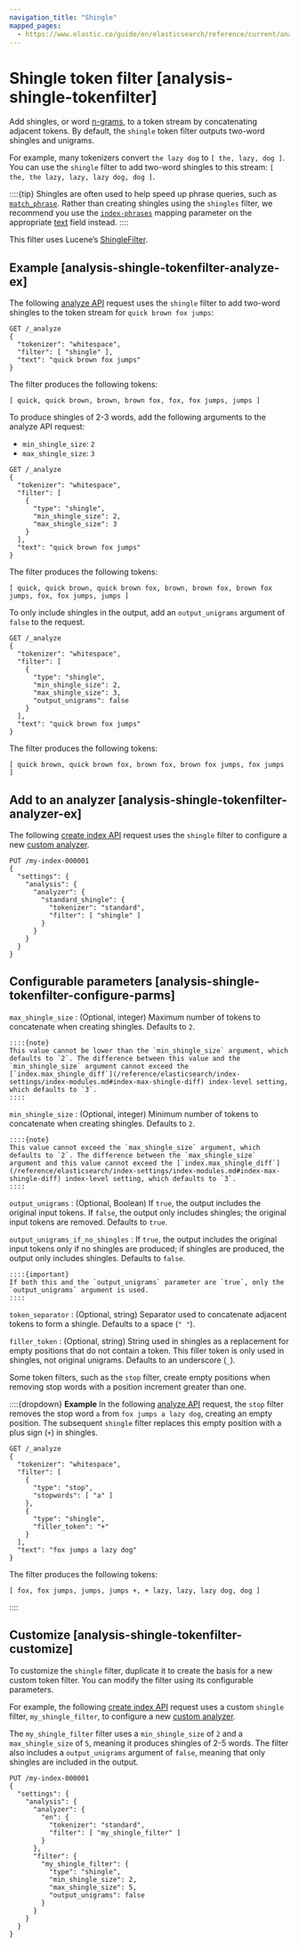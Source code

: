 ```yaml
---
navigation_title: "Shingle"
mapped_pages:
  - https://www.elastic.co/guide/en/elasticsearch/reference/current/analysis-shingle-tokenfilter.html
---
```


# Shingle token filter [analysis-shingle-tokenfilter]


Add shingles, or word [n-grams](https://en.wikipedia.org/wiki/N-gram), to a token stream by concatenating adjacent tokens. By default, the `shingle` token filter outputs two-word shingles and unigrams.

For example, many tokenizers convert `the lazy dog` to `[ the, lazy, dog ]`. You can use the `shingle` filter to add two-word shingles to this stream: `[ the, the lazy, lazy, lazy dog, dog ]`.

::::{tip}
Shingles are often used to help speed up phrase queries, such as [`match_phrase`](/reference/query-languages/query-dsl/query-dsl-match-query-phrase.md). Rather than creating shingles using the `shingles` filter, we recommend you use the [`index-phrases`](/reference/elasticsearch/mapping-reference/index-phrases.md) mapping parameter on the appropriate [text](/reference/elasticsearch/mapping-reference/text.md) field instead.
::::


This filter uses Lucene’s [ShingleFilter](https://lucene.apache.org/core/10_0_0/analysis/common/org/apache/lucene/analysis/shingle/ShingleFilter.html).

## Example [analysis-shingle-tokenfilter-analyze-ex]

The following [analyze API](https://www.elastic.co/docs/api/doc/elasticsearch/operation/operation-indices-analyze) request uses the `shingle` filter to add two-word shingles to the token stream for `quick brown fox jumps`:

```console
GET /_analyze
{
  "tokenizer": "whitespace",
  "filter": [ "shingle" ],
  "text": "quick brown fox jumps"
}
```

The filter produces the following tokens:

```text
[ quick, quick brown, brown, brown fox, fox, fox jumps, jumps ]
```

To produce shingles of 2-3 words, add the following arguments to the analyze API request:

* `min_shingle_size`: `2`
* `max_shingle_size`: `3`

```console
GET /_analyze
{
  "tokenizer": "whitespace",
  "filter": [
    {
      "type": "shingle",
      "min_shingle_size": 2,
      "max_shingle_size": 3
    }
  ],
  "text": "quick brown fox jumps"
}
```

The filter produces the following tokens:

```text
[ quick, quick brown, quick brown fox, brown, brown fox, brown fox jumps, fox, fox jumps, jumps ]
```

To only include shingles in the output, add an `output_unigrams` argument of `false` to the request.

```console
GET /_analyze
{
  "tokenizer": "whitespace",
  "filter": [
    {
      "type": "shingle",
      "min_shingle_size": 2,
      "max_shingle_size": 3,
      "output_unigrams": false
    }
  ],
  "text": "quick brown fox jumps"
}
```

The filter produces the following tokens:

```text
[ quick brown, quick brown fox, brown fox, brown fox jumps, fox jumps ]
```


## Add to an analyzer [analysis-shingle-tokenfilter-analyzer-ex]

The following [create index API](https://www.elastic.co/docs/api/doc/elasticsearch/operation/operation-indices-create) request uses the `shingle` filter to configure a new [custom analyzer](docs-content://manage-data/data-store/text-analysis/create-custom-analyzer.md).

```console
PUT /my-index-000001
{
  "settings": {
    "analysis": {
      "analyzer": {
        "standard_shingle": {
          "tokenizer": "standard",
          "filter": [ "shingle" ]
        }
      }
    }
  }
}
```


## Configurable parameters [analysis-shingle-tokenfilter-configure-parms]

`max_shingle_size`
:   (Optional, integer) Maximum number of tokens to concatenate when creating shingles. Defaults to `2`.

    ::::{note}
    This value cannot be lower than the `min_shingle_size` argument, which defaults to `2`. The difference between this value and the `min_shingle_size` argument cannot exceed the [`index.max_shingle_diff`](/reference/elasticsearch/index-settings/index-modules.md#index-max-shingle-diff) index-level setting, which defaults to `3`.
    ::::


`min_shingle_size`
:   (Optional, integer) Minimum number of tokens to concatenate when creating shingles. Defaults to `2`.

    ::::{note}
    This value cannot exceed the `max_shingle_size` argument, which defaults to `2`. The difference between the `max_shingle_size` argument and this value cannot exceed the [`index.max_shingle_diff`](/reference/elasticsearch/index-settings/index-modules.md#index-max-shingle-diff) index-level setting, which defaults to `3`.
    ::::


`output_unigrams`
:   (Optional, Boolean) If `true`, the output includes the original input tokens. If `false`, the output only includes shingles; the original input tokens are removed. Defaults to `true`.

`output_unigrams_if_no_shingles`
:   If `true`, the output includes the original input tokens only if no shingles are produced; if shingles are produced, the output only includes shingles. Defaults to `false`.

    ::::{important}
    If both this and the `output_unigrams` parameter are `true`, only the `output_unigrams` argument is used.
    ::::


`token_separator`
:   (Optional, string) Separator used to concatenate adjacent tokens to form a shingle. Defaults to a space (`" "`).

`filler_token`
:   (Optional, string) String used in shingles as a replacement for empty positions that do not contain a token. This filler token is only used in shingles, not original unigrams. Defaults to an underscore (`_`).

Some token filters, such as the `stop` filter, create empty positions when removing stop words with a position increment greater than one.

::::{dropdown} **Example**
In the following [analyze API](https://www.elastic.co/docs/api/doc/elasticsearch/operation/operation-indices-analyze) request, the `stop` filter removes the stop word `a` from `fox jumps a lazy dog`, creating an empty position. The subsequent `shingle` filter replaces this empty position with a plus sign (`+`) in shingles.

```console
GET /_analyze
{
  "tokenizer": "whitespace",
  "filter": [
    {
      "type": "stop",
      "stopwords": [ "a" ]
    },
    {
      "type": "shingle",
      "filler_token": "+"
    }
  ],
  "text": "fox jumps a lazy dog"
}
```

The filter produces the following tokens:

```text
[ fox, fox jumps, jumps, jumps +, + lazy, lazy, lazy dog, dog ]
```

::::




## Customize [analysis-shingle-tokenfilter-customize]

To customize the `shingle` filter, duplicate it to create the basis for a new custom token filter. You can modify the filter using its configurable parameters.

For example, the following [create index API](https://www.elastic.co/docs/api/doc/elasticsearch/operation/operation-indices-create) request uses a custom `shingle` filter, `my_shingle_filter`, to configure a new [custom analyzer](docs-content://manage-data/data-store/text-analysis/create-custom-analyzer.md).

The `my_shingle_filter` filter uses a `min_shingle_size` of `2` and a `max_shingle_size` of `5`, meaning it produces shingles of 2-5 words. The filter also includes a `output_unigrams` argument of `false`, meaning that only shingles are included in the output.

```console
PUT /my-index-000001
{
  "settings": {
    "analysis": {
      "analyzer": {
        "en": {
          "tokenizer": "standard",
          "filter": [ "my_shingle_filter" ]
        }
      },
      "filter": {
        "my_shingle_filter": {
          "type": "shingle",
          "min_shingle_size": 2,
          "max_shingle_size": 5,
          "output_unigrams": false
        }
      }
    }
  }
}
```


